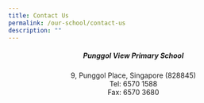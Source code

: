 ```yaml
---
title: Contact Us
permalink: /our-school/contact-us
description: ""
---
```

<h5 style="text-align:center;">Punggol View Primary School</h5>

<p style="text-align:center;"> 9, Punggol Place, Singapore (828845) <br>Tel: 6570 1588 <br>Fax: 6570 3680
